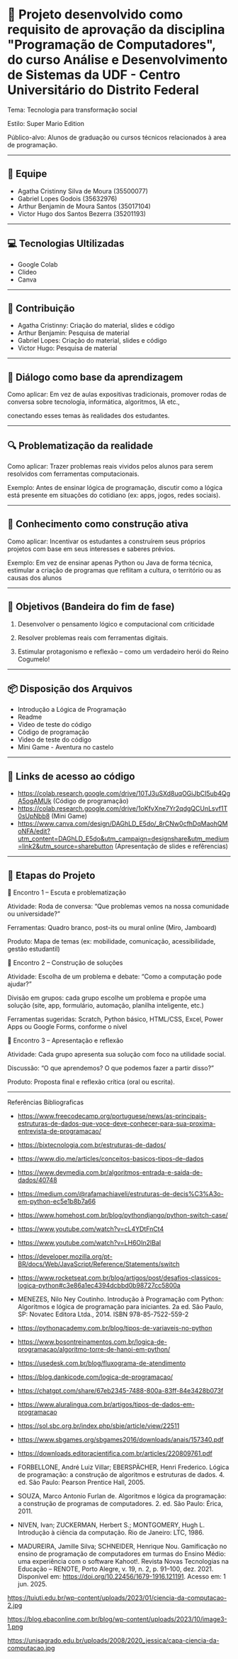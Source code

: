 # 🍄 Projeto desenvolvido como requisito de aprovação da disciplina "Programação de Computadores", do curso Análise e Desenvolvimento de Sistemas da UDF - Centro Universitário do Distrito Federal

Tema: Tecnologia para transformação social

Estilo: Super Mario Edition

Público-alvo: Alunos de graduação ou cursos técnicos relacionados à area de programação.

---

## 👥 Equipe

- Agatha Cristinny Silva de Moura (35500077)
- Gabriel Lopes Godois (35632976)
- Arthur Benjamin de Moura Santos (35017104)
- Victor Hugo dos Santos Bezerra (35201193)

---

## 💻 Tecnologias Ultilizadas

- Google Colab
- Clideo
- Canva

---

## 👾 Contribuição

- Agatha Cristinny: Criação do material, slides e código
- Arthur Benjamin: Pesquisa de material
- Gabriel Lopes: Criação do material, slides e código
- Victor Hugo: Pesquisa de material

---

## 🔑 Diálogo como base da aprendizagem

Como aplicar: Em vez de aulas expositivas tradicionais, promover rodas de conversa sobre tecnologia, informática, algoritmos, IA etc., 

conectando esses temas às realidades dos estudantes.

---

## 🔍 Problematização da realidade

Como aplicar: Trazer problemas reais vividos pelos alunos para serem resolvidos com ferramentas computacionais.

Exemplo: Antes de ensinar lógica de programação, discutir como a lógica está presente em situações do cotidiano (ex: apps, jogos, redes sociais).

---

## 🧠 Conhecimento como construção ativa

Como aplicar: Incentivar os estudantes a construírem seus próprios projetos com base em seus interesses e saberes prévios.

Exemplo: Em vez de ensinar apenas Python ou Java de forma técnica, estimular a criação de programas que reflitam a cultura, o território ou as causas dos alunos 

---

## 🎯 Objetivos (Bandeira do fim de fase)

1. Desenvolver o pensamento lógico e computacional com criticidade

2. Resolver problemas reais com ferramentas digitais.

3. Estimular protagonismo e reflexão – como um verdadeiro herói do Reino Cogumelo!

---

## 📦 Disposição dos Arquivos

- Introdução a Lógica de Programação
- Readme
- Video de teste do código
- Código de programação
- Video de teste do código
- Mini Game - Aventura no castelo


---

## 🧮 Links de acesso ao código

- https://colab.research.google.com/drive/10TJ3uSXd8uqOGiJbCI5ub4QgA5ogAMUk (Código de programação)
- https://colab.research.google.com/drive/1oKfvXne7Yr2qdgQCUnLsvf1T0sUpNbb8 (Mini Game)
- https://www.canva.com/design/DAGhLD_E5do/_8rCNw0cfhDqMaohQMoNFA/edit?utm_content=DAGhLD_E5do&utm_campaign=designshare&utm_medium=link2&utm_source=sharebutton (Apresentação de slides e refêrencias)

---

## 📌 Etapas do Projeto

🔹 Encontro 1 – Escuta e problematização

Atividade: Roda de conversa: “Que problemas vemos na nossa comunidade ou universidade?”

Ferramentas: Quadro branco, post-its ou mural online (Miro, Jamboard)

Produto: Mapa de temas (ex: mobilidade, comunicação, acessibilidade, gestão estudantil)

🔹 Encontro 2 – Construção de soluções

Atividade: Escolha de um problema e debate: “Como a computação pode ajudar?”

Divisão em grupos: cada grupo escolhe um problema e propõe uma solução (site, app, formulário, automação, planilha inteligente, etc.)

Ferramentas sugeridas: Scratch, Python básico, HTML/CSS, Excel, Power Apps ou Google Forms, conforme o nível

🔹 Encontro 3 – Apresentação e reflexão

Atividade: Cada grupo apresenta sua solução com foco na utilidade social.

Discussão: “O que aprendemos? O que podemos fazer a partir disso?”

Produto: Proposta final e reflexão crítica (oral ou escrita).

---

Referências Bibliograficas

- https://www.freecodecamp.org/portuguese/news/as-principais-estruturas-de-dados-que-voce-deve-conhecer-para-sua-proxima-entrevista-de-programacao/ 
 
- https://bixtecnologia.com.br/estruturas-de-dados/

- https://www.dio.me/articles/conceitos-basicos-tipos-de-dados

- https://www.devmedia.com.br/algoritmos-entrada-e-saida-de-dados/40748

- https://medium.com/@rafamachiaveli/estruturas-de-decis%C3%A3o-em-python-ec5e1b8b7a66

- https://www.homehost.com.br/blog/pythondjango/python-switch-case/

- https://www.youtube.com/watch?v=cL4YDtFnCt4

- https://www.youtube.com/watch?v=LH6OIn2lBaI

- https://developer.mozilla.org/pt-BR/docs/Web/JavaScript/Reference/Statements/switch

- https://www.rocketseat.com.br/blog/artigos/post/desafios-classicos-logica-python#c3e86a1ec4394dcbbd0b98727cc5800a

- MENEZES, Nilo Ney Coutinho. Introdução à Programação com Python: Algoritmos e lógica de programação para iniciantes. 2a ed. São Paulo, SP: Novatec Editora Ltda., 2014. ISBN 978-85-7522-559-2

- https://pythonacademy.com.br/blog/tipos-de-variaveis-no-python

- https://www.bosontreinamentos.com.br/logica-de-programacao/algoritmo-torre-de-hanoi-em-python/

- https://usedesk.com.br/blog/fluxograma-de-atendimento

- https://blog.dankicode.com/logica-de-programacao/

- https://chatgpt.com/share/67eb2345-7488-800a-83ff-84e3428b073f

- https://www.aluralingua.com.br/artigos/tipos-de-dados-em-programacao

- https://sol.sbc.org.br/index.php/sbie/article/view/22511

- https://www.sbgames.org/sbgames2016/downloads/anais/157340.pdf

- https://downloads.editoracientifica.com.br/articles/220809761.pdf

- FORBELLONE, André Luiz Villar; EBERSPÄCHER, Henri Frederico. Lógica de programação: a construção de algoritmos e estruturas de dados. 4. ed. São Paulo: Pearson Prentice Hall, 2005.

- SOUZA, Marco Antonio Furlan de. Algoritmos e lógica da programação: a construção de programas de computadores. 2. ed. São Paulo: Érica, 2011.

- NIVEN, Ivan; ZUCKERMAN, Herbert S.; MONTGOMERY, Hugh L. Introdução à ciência da computação. Rio de Janeiro: LTC, 1986.

- MADUREIRA, Jamille Silva; SCHNEIDER, Henrique Nou. Gamificação no ensino de programação de computadores em turmas do Ensino Médio: uma experiência com o software Kahoot!. Revista Novas Tecnologias na Educação – RENOTE, Porto Alegre, v. 19, n. 2, p. 91–100, dez. 2021. Disponível em: https://doi.org/10.22456/1679-1916.121191. Acesso em: 1 jun. 2025.

https://tuiuti.edu.br/wp-content/uploads/2023/01/ciencia-da-computacao-2.jpg

https://blog.ebaconline.com.br/blog/wp-content/uploads/2023/10/image3-1.png

https://unisagrado.edu.br/uploads/2008/2020_jessica/capa-ciencia-da-computacao.jpg
